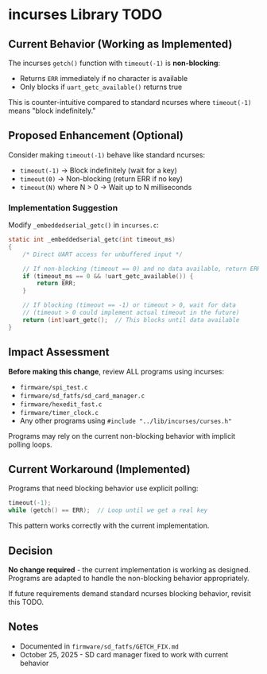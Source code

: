 # incurses Library TODO

## Current Behavior (Working as Implemented)

The incurses `getch()` function with `timeout(-1)` is **non-blocking**:
- Returns `ERR` immediately if no character is available
- Only blocks if `uart_getc_available()` returns true

This is counter-intuitive compared to standard ncurses where `timeout(-1)` means "block indefinitely."

## Proposed Enhancement (Optional)

Consider making `timeout(-1)` behave like standard ncurses:
- `timeout(-1)` → Block indefinitely (wait for a key)
- `timeout(0)` → Non-blocking (return ERR if no key)
- `timeout(N)` where N > 0 → Wait up to N milliseconds

### Implementation Suggestion

Modify `_embeddedserial_getc()` in `incurses.c`:

```c
static int _embeddedserial_getc(int timeout_ms)
{
    /* Direct UART access for unbuffered input */

    // If non-blocking (timeout == 0) and no data available, return ERR immediately
    if (timeout_ms == 0 && !uart_getc_available()) {
        return ERR;
    }

    // If blocking (timeout == -1) or timeout > 0, wait for data
    // (timeout > 0 could implement actual timeout in the future)
    return (int)uart_getc();  // This blocks until data available
}
```

## Impact Assessment

**Before making this change**, review ALL programs using incurses:
- `firmware/spi_test.c`
- `firmware/sd_fatfs/sd_card_manager.c`
- `firmware/hexedit_fast.c`
- `firmware/timer_clock.c`
- Any other programs using `#include "../lib/incurses/curses.h"`

Programs may rely on the current non-blocking behavior with implicit polling loops.

## Current Workaround (Implemented)

Programs that need blocking behavior use explicit polling:

```c
timeout(-1);
while (getch() == ERR);  // Loop until we get a real key
```

This pattern works correctly with the current implementation.

## Decision

**No change required** - the current implementation is working as designed. Programs are adapted to handle the non-blocking behavior appropriately.

If future requirements demand standard ncurses blocking behavior, revisit this TODO.

## Notes

- Documented in `firmware/sd_fatfs/GETCH_FIX.md`
- October 25, 2025 - SD card manager fixed to work with current behavior
